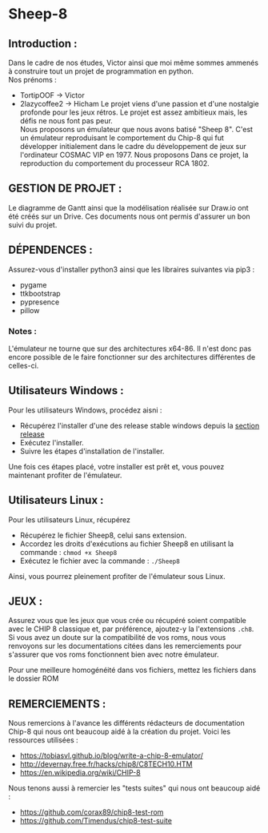 # Sheep-8


## Introduction :
Dans le cadre de nos études, Victor ainsi que moi même sommes ammenés à construire tout un projet de programmation en python.  
Nos prénoms : 
- TortipOOF -> Victor
- 2lazycoffee2 -> Hicham
Le projet viens d'une passion et d'une nostalgie profonde pour les jeux rétros. Le projet est assez ambitieux mais, les défis ne nous font pas peur.  
Nous proposons un émulateur que nous avons batisé "Sheep 8". C'est un émulateur reproduisant le comportement du Chip-8 qui fut développer initialement dans le cadre du développement de jeux sur l'ordinateur COSMAC VIP en 1977. Nous proposons Dans ce projet, la reproduction du comportement du processeur RCA 1802. 

## GESTION DE PROJET : 

Le diagramme de Gantt ainsi que la modélisation réalisée sur Draw.io ont été créés sur un Drive. Ces documents nous ont permis d'assurer un bon suivi du projet.
## DÉPENDENCES :

Assurez-vous d'installer python3 ainsi que les libraires suivantes via pip3 :  
- pygame
- ttkbootstrap
- pypresence
- pillow

### Notes : 
L'émulateur ne tourne que sur des architectures x64-86. 
Il n'est donc pas encore possible de le faire fonctionner sur des architectures différentes de celles-ci. 


## Utilisateurs Windows : 

Pour les utilisateurs Windows, procédez aisni :
- Récupérez l'installer d'une des release stable windows depuis la [section release](https://github.com/2lazycoffee2/Python_Project/releases/tag/v1.1.1)  
- Exécutez l'installer.
- Suivre les étapes d'installation de l'installer.

Une fois ces étapes placé, votre installer est prêt et, vous pouvez maintenant profiter de l'émulateur.


## Utilisateurs Linux :

Pour les utilisateurs Linux, récupérez 
- Récupérez le fichier Sheep8, celui sans extension.
- Accordez les droits d'exécutions au fichier Sheep8 en utilisant la commande : `chmod +x Sheep8`
- Exécutez le fichier avec la commande : `./Sheep8` 

Ainsi, vous pourrez pleinement profiter de l'émulateur sous Linux.

## JEUX : 

Assurez vous que les jeux que vous crée ou récupéré soient compatible avec le CHIP 8 classique et, par préférence, ajoutez-y la l'extensions `.ch8`. Si vous avez un doute sur la compatibilité
de vos roms, nous vous renvoyons sur les documentations citées dans les remerciements pour s'assurer que vos roms fonctionnent bien avec notre émulateur. 

Pour une meilleure homogénéité dans vos fichiers, mettez les fichiers dans le dossier ROM

## REMERCIEMENTS : 

Nous remercions à l'avance les différents rédacteurs de documentation Chip-8 qui nous ont beaucoup aidé à la création du projet. Voici les ressources utilisées : 

- https://tobiasvl.github.io/blog/write-a-chip-8-emulator/
- http://devernay.free.fr/hacks/chip8/C8TECH10.HTM
- https://en.wikipedia.org/wiki/CHIP-8

Nous tenons aussi à remercier les "tests suites" qui nous ont beaucoup aidé : 
- https://github.com/corax89/chip8-test-rom
- https://github.com/Timendus/chip8-test-suite
